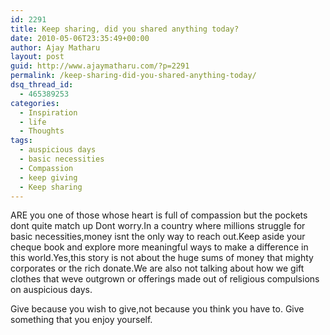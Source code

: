 ```yaml
---
id: 2291
title: Keep sharing, did you shared anything today?
date: 2010-05-06T23:35:49+00:00
author: Ajay Matharu
layout: post
guid: http://www.ajaymatharu.com/?p=2291
permalink: /keep-sharing-did-you-shared-anything-today/
dsq_thread_id:
  - 465389253
categories:
  - Inspiration
  - life
  - Thoughts
tags:
  - auspicious days
  - basic necessities
  - Compassion
  - keep giving
  - Keep sharing
---
```

ARE you one of those whose heart is full of compassion but the pockets dont quite match up Dont worry.In a country where millions struggle for basic necessities,money isnt the only way to reach out.Keep aside your cheque book and explore more meaningful ways to make a difference in this world.Yes,this story is not about the huge sums of money that mighty corporates or the rich donate.We are also not talking about how we gift clothes that weve outgrown or offerings made out of religious compulsions on auspicious days.

Give because you wish to give,not because you think you have to. Give something that you enjoy yourself.